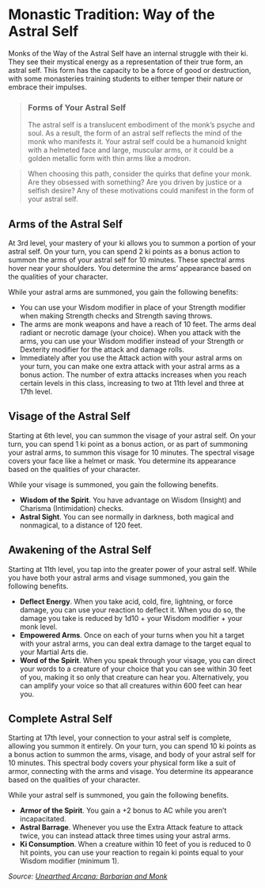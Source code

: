 # Monastic Tradition: Way of the Astral Self
Monks of the Way of the Astral Self have an internal struggle with their ki. They see their mystical energy as a representation of their true form, an astral self. This form has the capacity to be a force of good or destruction, with some monasteries training students to either temper their nature or embrace their impulses.

> ### Forms of Your Astral Self
> The astral self is a translucent embodiment of the monk’s psyche and soul. As a result, the form of an astral self reflects the mind of the monk who manifests it. Your astral self could be a humanoid knight with a helmeted face and large, muscular arms, or it could be a golden metallic form with thin arms like a modron.

> When choosing this path, consider the quirks that define your monk. Are they obsessed with something? Are you driven by justice or a selfish desire? Any of these motivations could manifest in the form of your astral self.

## Arms of the Astral Self
At 3rd level, your mastery of your ki allows you to summon a portion of your astral self. On your turn, you can spend 2 ki points as a bonus action to summon the arms of your astral self for 10 minutes. These spectral arms hover near your shoulders. You determine the arms’ appearance based on the qualities of your character.

While your astral arms are summoned, you gain the following benefits:
* You can use your Wisdom modifier in place of your Strength modifier when making Strength checks and Strength saving throws.
* The arms are monk weapons and have a reach of 10 feet. The arms deal radiant or necrotic damage (your choice). When you attack with the arms, you can use your Wisdom modifier instead of your Strength or Dexterity modifier for the attack and damage rolls.
* Immediately after you use the Attack action with your astral arms on your turn, you can make one extra attack with your astral arms as a bonus action. The number of extra attacks increases when you reach certain levels in this class, increasing to two at 11th level and three at 17th level.

## Visage of the Astral Self
Starting at 6th level, you can summon the visage of your astral self. On your turn, you can spend 1 ki point as a bonus action, or as part of summoning your astral arms, to summon this visage for 10 minutes. The spectral visage covers your face like a helmet or mask. You determine its appearance based on the qualities of your character.

While your visage is summoned, you gain the following benefits.
* **Wisdom of the Spirit**. You have advantage on Wisdom (Insight) and Charisma (Intimidation) checks.
* **Astral Sight**. You can see normally in darkness, both magical and nonmagical, to a distance of 120 feet.

## Awakening of the Astral Self
Starting at 11th level, you tap into the greater power of your astral self. While you have both your astral arms and visage summoned, you gain the following benefits.
* **Deflect Energy**. When you take acid, cold, fire, lightning, or force damage, you can use your reaction to deflect it. When you do so, the damage you take is reduced by 1d10 + your Wisdom modifier + your monk level.
* **Empowered Arms**. Once on each of your turns when you hit a target with your astral arms, you can deal extra damage to the target equal to your Martial Arts die.
* **Word of the Spirit**. When you speak through your visage, you can direct your words to a creature of your choice that you can see within 30 feet of you, making it so only that creature can hear you. Alternatively, you can amplify your voice so that all creatures within 600 feet can hear you.

## Complete Astral Self
Starting at 17th level, your connection to your astral self is complete, allowing you summon it entirely. On your turn, you can spend 10 ki points as a bonus action to summon the arms, visage, and body of your astral self for 10 minutes. This spectral body covers your physical form like a suit of armor, connecting with the arms and visage. You determine its appearance based on the qualities of your character.

While your astral self is summoned, you gain the following benefits.
* **Armor of the Spirit**. You gain a +2 bonus to AC while you aren’t incapacitated.
* **Astral Barrage**. Whenever you use the Extra Attack feature to attack twice, you can instead attack three times using your astral arms.
* **Ki Consumption**. When a creature within 10 feet of you is reduced to 0 hit points, you can use your reaction to regain ki points equal to your Wisdom modifier (minimum 1).

*Source: [Unearthed Arcana: Barbarian and Monk](https://dnd.wizards.com/articles/unearthed-arcana/barbarian-and-monk)*
